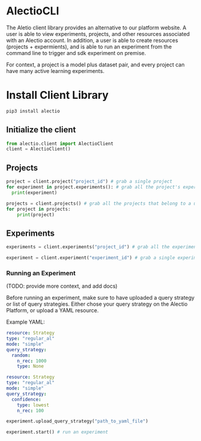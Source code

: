 # AlectioCLI

The Aletio client library provides an alternative to our platform website. A user is able to view experiments, projects, and other resources associated with an Alectio account. In addition, a user is able to create resources (projects + expermients), and is able to run an experiment from the command line to trigger and sdk experiment on premise.

For context, a project is a model plus dataset pair, and every project can have many active learning experiments. 


# Install Client Library 

```python
pip3 install alectio
```


## Initialize the client
```python
from alectio.client import AlectioClient
client = AlectioClient()
```

## Projects
```python
project = client.project("project_id") # grab a single project 
for experiment in project.experiments(): # grab all the project's experiemnts 
  print(experiment)
```

```python
projects = client.projects() # grab all the projects that belong to a user 
for project in projects:
    print(project)
```

## Experiments
```python
experiments = client.experiments("project_id") # grab all the experiments that belong to a project
```

```python
experiment = client.experiment("experiment_id") # grab a single experiment
```

### Running an Experiment

(TODO: provide more context, and add docs) <br>

Before running an experiment, make sure to have uploaded a query strategy or list of query strategies.
Either chose your query strategy on the Alectio Platform, or upload a YAML resource.

Example YAML:

```yaml
resource: Strategy
type: "regular_al"
mode: "simple"
query_strategy:
  random: 
    n_rec: 1000
    type: None 
```

```yaml
resource: Strategy
type: "regular_al"
mode: "simple"
query_strategy:
  confidence:
    type: lowest
    n_rec: 100
```

```python
experiment.upload_query_strategy("path_to_yaml_file")
```


```python
experiment.start() # run an experiment 
```

